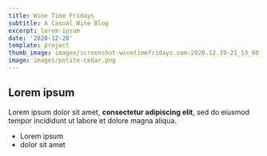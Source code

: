 ```yaml
---
title: Wine Time Fridays
subtitle: A Casual Wine Blog
excerpt: lorem-ipsum
date: '2020-12-20'
template: project
thumb_image: images/screenshot-winetimefridays.com-2020.12.19-21_13_00.png
image: images/polite-cedar.png
---
```

## Lorem ipsum

Lorem ipsum dolor sit amet, **consectetur adipiscing elit**, sed do eiusmod tempor incididunt ut labore et dolore magna aliqua.

- Lorem ipsum
- dolor sit amet